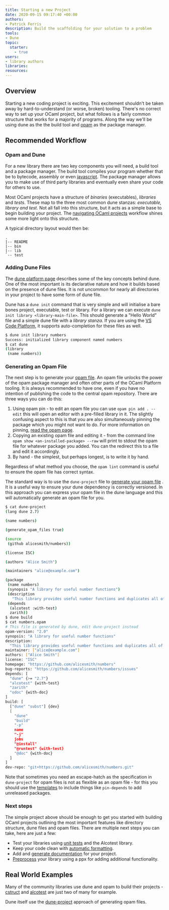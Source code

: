 ```yaml
---
title: Starting a new Project
date: 2020-09-15 09:17:40 +00:00
authors:
- Patrick Ferris
description: Build the scaffolding for your solution to a problem
tools:
- Dune
topic: 
  starter: 
    - true
users:
- library authors
libraries: 
resources:
---
```


## Overview

Starting a new coding project is exciting. This excitement shouldn't be taken away by hard-to-understand (or worse, broken) tooling. There's no correct way to set up your OCaml project, but what follows is a fairly common structure that works for a majority of programs. Along the way we'll be using dune as the the build tool and [opam](/pages/opam) as the package manager. 

## Recommended Workflow

### Opam and Dune

For a new library there are two key components you will need, a build tool and a package manager. The build tool compiles your program whether that be to bytecode, assembly or even [javascript](/workflows/running-ocaml-in-your-browser). The package manager allows you to make use of third party libraries and eventually even share your code for others to use. 

Most OCaml projects have a structure of *binaries* (executables), *libraries* and *tests*. These map to the three most common dune stanzas: *executable, library and test*. Not all fall into this structure, but it acts as a simple base to begin building your project. The [navigating OCaml projects](/workflows/navigating-ocaml-projects) workflow shines some more light onto this structure.

A typical directory layout would then be: 

```
.
|-- README
|-- bin
|-- lib
`-- test
```

### Adding Dune Files 

The [dune platform page](/platform/dune) describes some of the key concepts behind dune. One of the most important is its declarative nature and how it builds based on the presence of dune files. It is not uncommon for nearly all directories in your project to have some form of dune file.

Dune has a `dune init` command that is very simple and will initialise a bare bones project, executable, test or library. For a library we can execute `dune init library <library-main-file>`. This should generate a "Hello World" file and a simple dune file with a *library stanza*. If you are using the [VS Code Platform](/workflows/configuring-ocaml-tools-for-your-editor), it supports auto-completion for these files as well. 

```sh dir=examples/project/lib
$ dune init library numbers
Success: initialized library component named numbers
$ cat dune 
(library
 (name numbers))
```

### Generating an Opam File 

The next step is to generate your [opam file](/pages/opam-file). An opam file unlocks the power of the opam package manager and often other parts of the OCaml Platform tooling. It is always recommended to have one, even if you have no intention of publishing the code to the central opam repository. There are three ways you can do this: 

1. Using opam pin - to edit an opam file you can use `opam pin add . --edit` this will open an editor with a pre-filled library in it. The slightly confusing aspect to this is that you are also simultaneously pinning the package which you might not want to do. For more information on pinning, [read the opam page](/pages/opam). 
2. Copying an existing opam file and editing it - from the command line `opam show <an-installed-package> --raw` will print to stdout the opam file for whatever package you added. You can the redirect this to a file and edit it accordingly. 
3. By hand - the simplest, but perhaps longest, is to write it by hand. 

Regardless of what method you choose, the `opam lint` command is useful to ensure the opam file has correct syntax. 

The standard way is to use the `dune-project` file to [generate your opam file](https://dune.readthedocs.io/en/stable/opam.html#generating-opam-files) . It is a useful way to ensure your dune dependency is correctly versioned. In this approach you can express your opam file in the dune language and this will automatically generate an opam file for you. 

```sh dir=examples/project
$ cat dune-project 
(lang dune 2.7)

(name numbers)

(generate_opam_files true)

(source
 (github alicesmith/numbers))

(license ISC)

(authors "Alice Smith")

(maintainers "alice@example.com")

(package
 (name numbers)
 (synopsis "A library for useful number functions")
 (description
   "This library provides useful number functions and duplicates all of them to have a Zarith version as well")
 (depends
  (alcotest :with-test)
  zarith))
$ dune build 
$ cat numbers.opam
# This file is generated by dune, edit dune-project instead
opam-version: "2.0"
synopsis: "A library for useful number functions"
description:
  "This library provides useful number functions and duplicates all of them to have a Zarith version as well"
maintainer: ["alice@example.com"]
authors: ["Alice Smith"]
license: "ISC"
homepage: "https://github.com/alicesmith/numbers"
bug-reports: "https://github.com/alicesmith/numbers/issues"
depends: [
  "dune" {>= "2.7"}
  "alcotest" {with-test}
  "zarith"
  "odoc" {with-doc}
]
build: [
  ["dune" "subst"] {dev}
  [
    "dune"
    "build"
    "-p"
    name
    "-j"
    jobs
    "@install"
    "@runtest" {with-test}
    "@doc" {with-doc}
  ]
]
dev-repo: "git+https://github.com/alicesmith/numbers.git"
```

Note that sometimes you need an escape-hatch as the specification in `dune-project` for opam files is not as flexible as an opam file - for this you should use the [templates](https://dune.readthedocs.io/en/stable/opam.html#opam-template) to include things like `pin-depends` to add unreleased packages. 

### Next steps

The simple project above should be enough to get you started with building OCaml projects outlining the most important features like directory structure, dune files and opam files. There are multiple next steps you can take, here are just a few: 

 - Test your libraries using [unit tests](/workflows/adding-unit-tests-to-your-project) and the Alcotest library. 
 - Keep your code clean with [automatic formatting](/workflows/keeping-your-code-clean).
 - Add and [generate documentation](/workflows/documenting-your-project) for your project.
 - [Preprocess](/workflows/meta-programming-with-ppx) your library using a ppx for adding additional functionality.

## Real World Examples

Many of the community libraries use dune and opam to build their projects - [cstruct](https://github.com/mirage/ocaml-cstruct) and [alcotest](https://github.com/mirage/alcotest) are just two of many for example. 

Dune itself use the [dune-project](https://github.com/ocaml/dune/blob/master/dune-project) approach of generating opam files.
